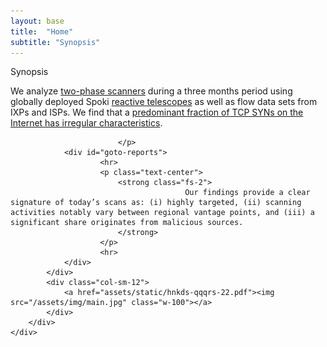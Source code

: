 ```yaml
---
layout: base
title:  "Home"
subtitle: "Synopsis"
---
```

<main id="Home" class="row row-cols-sm-1 px-3 mb-3 mt-5">
    <div class="box h-100 w-100">
        <div class="box-title">Synopsis</div>
        <div class="row row-cols-lg-1 row-cols-xl-2 px-3 mb-3 align-items-stretch">
            <div class="col-sm-12">
                            <p class="fs-3 text-justify">
                                We analyze <u class="danger">two-phase scanners</u> during a three months period using globally deployed Spoki <u class="success">reactive telescopes</u> as well as flow data sets from IXPs and ISPs. We find that a <u class="primary">predominant fraction of TCP SYNs on the Internet has irregular characteristics</u>.
                                
                            </p>
                <div id="goto-reports">
                        <hr>
                        <p class="text-center">
                            <strong class="fs-2">
                                           Our findings provide a clear signature of today’s scans as: (i) highly targeted, (ii) scanning activities notably vary between regional vantage points, and (iii) a significant share originates from malicious sources.
                            </strong>
                        </p>
                        <hr>
                </div>
            </div>
            <div class="col-sm-12">
                <a href="assets/static/hnkds-qqqrs-22.pdf"><img src="/assets/img/main.jpg" class="w-100"></a>
            </div>
        </div>
    </div>
</main>
